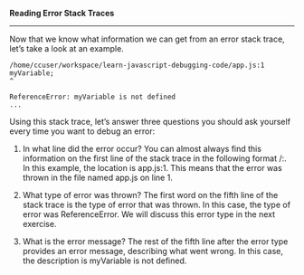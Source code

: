 **Reading Error Stack Traces**

---

Now that we know what information we can get from an error stack trace, let’s take a look at an example.

```
/home/ccuser/workspace/learn-javascript-debugging-code/app.js:1
myVariable;
^

ReferenceError: myVariable is not defined
...
```

Using this stack trace, let’s answer three questions you should ask yourself every time you want to debug an error:

1.  In what line did the error occur? You can almost always find this information on the first line of the stack trace in the following format <file path>/<file name>:<line number>. In this example, the location is app.js:1. This means that the error was thrown in the file named app.js on line 1.

2.  What type of error was thrown? The first word on the fifth line of the stack trace is the type of error that was thrown. In this case, the type of error was ReferenceError. We will discuss this error type in the next exercise.

3.  What is the error message? The rest of the fifth line after the error type provides an error message, describing what went wrong. In this case, the description is myVariable is not defined.
